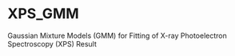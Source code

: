 # XPS_GMM
Gaussian Mixture Models (GMM) for Fitting of X-ray Photoelectron Spectroscopy (XPS) Result
